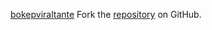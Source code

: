 [bokepviraltante](https://bokepviraltante.pages.dev)
Fork the [repository](https://github.com/harlahsaduki) on GitHub.